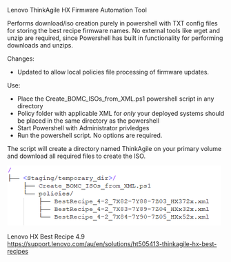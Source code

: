 Lenovo ThinkAgile HX Firmware Automation Tool 

Performs download/iso creation purely in powershell with TXT config files for storing the best recipe firmware names.
No external tools like wget and unzip are required, since Powershell has built in functionality for performing downloads and unzips.


Changes:

- Updated to allow local policies file processing of firmware updates.

Use:
- Place the Create_BOMC_ISOs_from_XML.ps1 powershell script in any directory
- Policy folder with applicable XML for *only* your deployed systems should be placed in the same directory as the powershell
- Start Powershell with Administrator privledges
- Run the powershell script. No options are required.

The script will create a directory named ThinkAgile on your primary volume and download all required files to create the ISO.


![Directory Structure](/Create_BOMC_ISO/staging_structure.png)


Lenovo HX Best Recipe 4.9
https://support.lenovo.com/au/en/solutions/ht505413-thinkagile-hx-best-recipes

